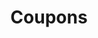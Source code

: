 ---
title: Coupons
layout: category
category: "coupons"
permalink: /en/category/coupons
lang: en
---